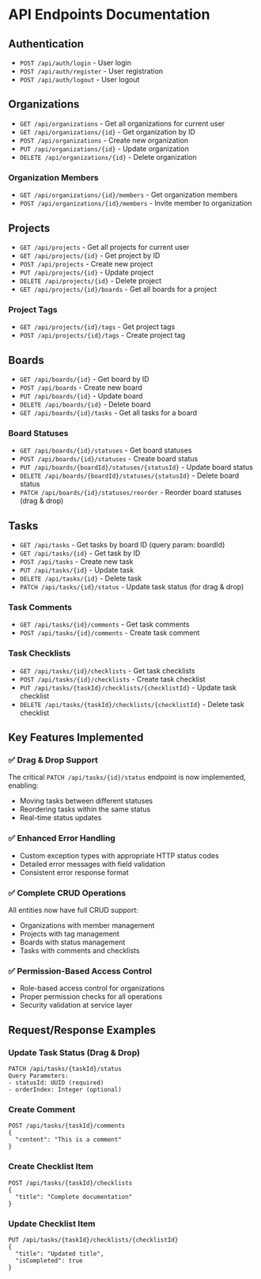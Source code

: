 # API Endpoints Documentation

## Authentication
- `POST /api/auth/login` - User login
- `POST /api/auth/register` - User registration  
- `POST /api/auth/logout` - User logout

## Organizations
- `GET /api/organizations` - Get all organizations for current user
- `GET /api/organizations/{id}` - Get organization by ID
- `POST /api/organizations` - Create new organization
- `PUT /api/organizations/{id}` - Update organization
- `DELETE /api/organizations/{id}` - Delete organization

### Organization Members
- `GET /api/organizations/{id}/members` - Get organization members
- `POST /api/organizations/{id}/members` - Invite member to organization

## Projects  
- `GET /api/projects` - Get all projects for current user
- `GET /api/projects/{id}` - Get project by ID
- `POST /api/projects` - Create new project
- `PUT /api/projects/{id}` - Update project
- `DELETE /api/projects/{id}` - Delete project
- `GET /api/projects/{id}/boards` - Get all boards for a project

### Project Tags
- `GET /api/projects/{id}/tags` - Get project tags
- `POST /api/projects/{id}/tags` - Create project tag

## Boards
- `GET /api/boards/{id}` - Get board by ID
- `POST /api/boards` - Create new board
- `PUT /api/boards/{id}` - Update board
- `DELETE /api/boards/{id}` - Delete board
- `GET /api/boards/{id}/tasks` - Get all tasks for a board

### Board Statuses
- `GET /api/boards/{id}/statuses` - Get board statuses
- `POST /api/boards/{id}/statuses` - Create board status
- `PUT /api/boards/{boardId}/statuses/{statusId}` - Update board status
- `DELETE /api/boards/{boardId}/statuses/{statusId}` - Delete board status
- `PATCH /api/boards/{id}/statuses/reorder` - Reorder board statuses (drag & drop)

## Tasks
- `GET /api/tasks` - Get tasks by board ID (query param: boardId)
- `GET /api/tasks/{id}` - Get task by ID
- `POST /api/tasks` - Create new task
- `PUT /api/tasks/{id}` - Update task
- `DELETE /api/tasks/{id}` - Delete task
- `PATCH /api/tasks/{id}/status` - Update task status (for drag & drop)

### Task Comments
- `GET /api/tasks/{id}/comments` - Get task comments
- `POST /api/tasks/{id}/comments` - Create task comment

### Task Checklists
- `GET /api/tasks/{id}/checklists` - Get task checklists
- `POST /api/tasks/{id}/checklists` - Create task checklist
- `PUT /api/tasks/{taskId}/checklists/{checklistId}` - Update task checklist
- `DELETE /api/tasks/{taskId}/checklists/{checklistId}` - Delete task checklist

## Key Features Implemented

### ✅ Drag & Drop Support
The critical `PATCH /api/tasks/{id}/status` endpoint is now implemented, enabling:
- Moving tasks between different statuses
- Reordering tasks within the same status
- Real-time status updates

### ✅ Enhanced Error Handling
- Custom exception types with appropriate HTTP status codes
- Detailed error messages with field validation
- Consistent error response format

### ✅ Complete CRUD Operations
All entities now have full CRUD support:
- Organizations with member management
- Projects with tag management
- Boards with status management
- Tasks with comments and checklists

### ✅ Permission-Based Access Control
- Role-based access control for organizations
- Proper permission checks for all operations
- Security validation at service layer

## Request/Response Examples

### Update Task Status (Drag & Drop)
```
PATCH /api/tasks/{taskId}/status
Query Parameters:
- statusId: UUID (required)
- orderIndex: Integer (optional)
```

### Create Comment
```
POST /api/tasks/{taskId}/comments
{
  "content": "This is a comment"
}
```

### Create Checklist Item
```
POST /api/tasks/{taskId}/checklists
{
  "title": "Complete documentation"
}
```

### Update Checklist Item
```
PUT /api/tasks/{taskId}/checklists/{checklistId}
{
  "title": "Updated title",
  "isCompleted": true
}
``` 